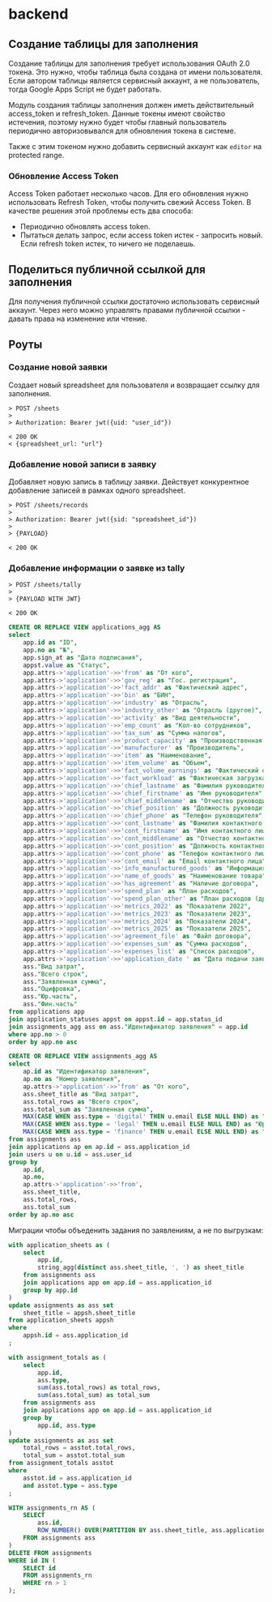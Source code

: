 # backend

## Создание таблицы для заполнения

Создание таблицы для заполнения требует использования OAuth 2.0 токена.
Это нужно, чтобы таблица была создана от имени пользователя. Если автором таблицы является
сервисный аккаунт, а не пользователь, тогда Google Apps Script не будет работать.

Модуль создания таблицы заполнения должен иметь действительный access_token и refresh_token.
Данные токены имеют свойство истечения, поэтому нужно будет чтобы главный пользователь 
периодично авторизовывался для обновления токена в системе.

Также с этим токеном нужно добавить сервисный аккаунт как `editor` на protected range.
 
### Обновление Access Token

Access Token работает несколько часов. Для его обновления нужно использовать Refresh Token,
чтобы получить свежий Access Token. В качестве решения этой проблемы есть два способа:
- Периодично обновлять access token.
- Пытаться делать запрос, если access token истек - запросить новый. Если refresh token истек, то ничего не поделаешь.

## Поделиться публичной ссылкой для заполнения

Для получения публичной ссылки достаточно использовать сервисный аккаунт. Через него можно 
управлять правами публичной ссылки - давать права на изменение или чтение.

## Роуты

### Создание новой заявки

Создает новый spreadsheet для пользователя и возвращает ссылку для заполнения.

```
> POST /sheets
> 
> Authorization: Bearer jwt({uid: "user_id"})

< 200 OK
< {spreadsheet_url: "url"}
```

### Добавление новой записи в заявку

Добавляет новую запись в таблицу заявки. Действует конкурентное добавление записей в рамках одного spreadsheet.

```
> POST /sheets/records
> 
> Authorization: Bearer jwt({sid: "spreadsheet_id"})
> 
> {PAYLOAD}

< 200 OK
```

### Добавление информации о заявке из tally

```
> POST /sheets/tally
> 
> {PAYLOAD WITH JWT}

< 200 OK
```


```sql
CREATE OR REPLACE VIEW applications_agg AS
select
    app.id as "ID",
    app.no as "№",
    app.sign_at as "Дата подписания",
    appst.value as "Статус",
    app.attrs->'application'->>'from' as "От кого",
    app.attrs->'application'->>'gov_reg' as "Гос. регистрация",
    app.attrs->'application'->>'fact_addr' as "Фактический адрес",
    app.attrs->'application'->>'bin' as "БИН",
    app.attrs->'application'->>'industry' as "Отрасль",
    app.attrs->'application'->>'industry_other' as "Отрасль (другое)",
    app.attrs->'application'->>'activity' as "Вид деятельности",
    app.attrs->'application'->>'emp_count' as "Кол-во сотрудников",
    app.attrs->'application'->>'tax_sum' as "Сумма налогов",
    app.attrs->'application'->>'product_capacity' as "Производственная мощность",
    app.attrs->'application'->>'manufacturer' as "Производитель",
    app.attrs->'application'->>'item' as "Наименование",
    app.attrs->'application'->>'item_volume' as "Объем",
    app.attrs->'application'->>'fact_volume_earnings' as "Фактический объем выручки",
    app.attrs->'application'->>'fact_workload' as "Фактическая загрузка",
    app.attrs->'application'->>'chief_lastname' as "Фамилия руководителя",
    app.attrs->'application'->>'chief_firstname' as "Имя руководителя",
    app.attrs->'application'->>'chief_middlename' as "Отчество руководителя",
    app.attrs->'application'->>'chief_position' as "Должность руководителя",
    app.attrs->'application'->>'chief_phone' as "Телефон руководителя",
    app.attrs->'application'->>'cont_lastname' as "Фамилия контактного лица",
    app.attrs->'application'->>'cont_firstname' as "Имя контактного лица",
    app.attrs->'application'->>'cont_middlename' as "Отчество контактного лица",
    app.attrs->'application'->>'cont_position' as "Должность контактного лица",
    app.attrs->'application'->>'cont_phone' as "Телефон контактного лица",
    app.attrs->'application'->>'cont_email' as "Email контактного лица",
    app.attrs->'application'->>'info_manufactured_goods' as "Информация о производимых товарах",
    app.attrs->'application'->>'name_of_goods' as "Наименование товара",
    app.attrs->'application'->>'has_agreement' as "Наличие договора",
    app.attrs->'application'->>'spend_plan' as "План расходов",
    app.attrs->'application'->>'spend_plan_other' as "План расходов (другое)",
    app.attrs->'application'->>'metrics_2022' as "Показатели 2022",
    app.attrs->'application'->>'metrics_2023' as "Показатели 2023",
    app.attrs->'application'->>'metrics_2024' as "Показатели 2024",
    app.attrs->'application'->>'metrics_2025' as "Показатели 2025",
    app.attrs->'application'->>'agreement_file' as "Файл договора",
    app.attrs->'application'->>'expenses_sum' as "Сумма расходов",
    app.attrs->'application'->>'expenses_list' as "Список расходов",
    app.attrs->'application'->>'application_date ' as "Дата подачи заявки",
    ass."Вид затрат",
    ass."Всего строк",
    ass."Заявленная сумма",
    ass."Оцифровка",
    ass."Юр.часть",
    ass."Фин.часть"
from applications app
join application_statuses appst on appst.id = app.status_id
join assignments_agg ass on ass."Идентификатор заявления" = app.id
where app.no > 0
order by app.no asc
```

```sql
CREATE OR REPLACE VIEW assignments_agg AS
select
	ap.id as "Идентификатор заявления",
	ap.no as "Номер заявления",
	ap.attrs->'application'->>'from' as "От кого",
	ass.sheet_title as "Вид затрат",
	ass.total_rows as "Всего строк",
	ass.total_sum as "Заявленная сумма",
	MAX(CASE WHEN ass.type = 'digital' THEN u.email ELSE NULL END) as "Оцифровка",
	MAX(CASE WHEN ass.type = 'legal' THEN u.email ELSE NULL END) as "Юр.часть",
	MAX(CASE WHEN ass.type = 'finance' THEN u.email ELSE NULL END) as "Фин.часть"
from assignments ass
join applications ap on ap.id = ass.application_id
join users u on u.id = ass.user_id
group by 
	ap.id, 
	ap.no, 
	ap.attrs->'application'->>'from',
	ass.sheet_title,
	ass.total_rows,
	ass.total_sum
order by ap.no asc
```

Миграции чтобы объеденить задания по заявлениям, а не по выгрузкам:

```sql
with application_sheets as (
    select
        app.id,
        string_agg(distinct ass.sheet_title, ', ') as sheet_title
    from assignments ass
    join applications app on app.id = ass.application_id
    group by app.id
)
update assignments as ass set
    sheet_title = appsh.sheet_title
from application_sheets appsh
where 
    appsh.id = ass.application_id
;

with assignment_totals as (
    select
        app.id,
        ass.type,
        sum(ass.total_rows) as total_rows,
        sum(ass.total_sum) as total_sum
    from assignments ass
    join applications app on app.id = ass.application_id
    group by 
        app.id, ass.type
)
update assignments as ass set
    total_rows = asstot.total_rows,
    total_sum = asstot.total_sum
from assignment_totals asstot
where 
    asstot.id = ass.application_id
    and asstot.type = ass.type
;

WITH assignments_rn AS (
    SELECT
        ass.id,
        ROW_NUMBER() OVER(PARTITION BY ass.sheet_title, ass.application_id, ass.type ORDER BY (SELECT NULL)) AS rn
    FROM assignments ass
)
DELETE FROM assignments
WHERE id IN (
    SELECT id
    FROM assignments_rn
    WHERE rn > 1
);
```
